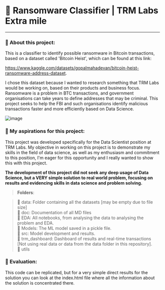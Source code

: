 # 🚀 Ransomware Classifier | TRM Labs Extra mile
___

### 🔹 **About this project**:

This is a classifier to identify possible ransomware in Bitcoin transactions, based on a dataset called 'Bitcoin Heist', which can be found at this link:

https://www.kaggle.com/datasets/gopalmahadevan/bitcoin-heist-ransomware-address-dataset.

I chose this dataset because I wanted to research something that TRM Labs would be working on, based on their products and business focus. Ransomware is a problem in BTC transactions, and government organisations can take years to define addresses that may be criminal. This project seeks to help the FBI and such organisations identify malicious transactions faster and more efficiently based on Data Science.

![image](https://github.com/user-attachments/assets/3f1d00de-6ad5-4b44-b5f1-ce2457192d38)

### 🔹 **My aspirations for this project**:

This project was developed specifically for the Data Scientist position at TRM Labs. My objective in working on this project is to demonstrate my skills in the field of data science, as well as my enthusiasm and commitment to this position, I'm eager for this opportunity and I really wanted to show this with this project.

**The development of this project did not seek any deep usage of Data Science, but a VERY simple solution to real world problem, focusing on results and evidencing skills in data science and problem solving.**


> **Folders**:

>📁 data: Folder containing all the datasets [may be empty due to file size] <br>
📁 doc: Documentation of all MD files <br>
📁 EDA: All notebooks, from analysing the data to analysing the problem and EDA. <br>
📁 Models: The ML model saved in a pickle file. <br>
📁 src: Model development and results. <br>
📁 trm_dashboard: Dashboard of results and real-time transactions [Not using real data or data from the data folder in this repository]. <br>
>📁 utils <br>

### 🔹 **Evaluation**:

This code can be replicated, but for a very simple direct results for the solution you can look at the index.html file where all the information about the solution is concentrated there.
